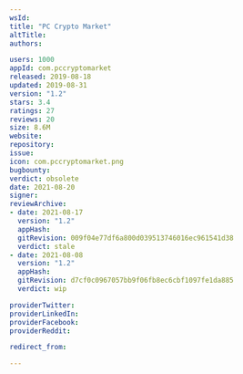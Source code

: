 ```yaml
---
wsId: 
title: "PC Crypto Market"
altTitle: 
authors:

users: 1000
appId: com.pccryptomarket
released: 2019-08-18
updated: 2019-08-31
version: "1.2"
stars: 3.4
ratings: 27
reviews: 20
size: 8.6M
website: 
repository: 
issue: 
icon: com.pccryptomarket.png
bugbounty: 
verdict: obsolete
date: 2021-08-20
signer: 
reviewArchive:
- date: 2021-08-17
  version: "1.2"
  appHash: 
  gitRevision: 009f04e77df6a800d039513746016ec961541d38
  verdict: stale
- date: 2021-08-08
  version: "1.2"
  appHash: 
  gitRevision: d7cf0c0967057bb9f06fb8ec6cbf1097fe1da885
  verdict: wip

providerTwitter: 
providerLinkedIn: 
providerFacebook: 
providerReddit: 

redirect_from:

---
```



